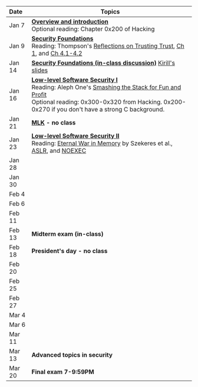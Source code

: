 **Date**   | <center>**Topics**</center>
:----------|:--------------------------------
Jan  7     | [**Overview and introduction**](slides/lecture1.pdf) <br/> Optional reading: Chapter 0x200 of Hacking
Jan  9     | [**Security Foundations**](slides/lecture2.pdf) <br/> Reading: Thompson's [Reflections on Trusting Trust](papers/thompson.pdf), [Ch 1](https://www.cl.cam.ac.uk/~rja14/Papers/SEv2-c01.pdf), and [Ch 4.1-4.2](https://www.cl.cam.ac.uk/~rja14/Papers/SEv2-c04.pdf)
Jan 14     | [**Security Foundations (in-class discussion)**](slides/lecture3.pdf) [Kirill's slides](https://cseweb.ucsd.edu/classes/fa17/cse127-b/lec2.pdf)
Jan 16     | [**Low-level Software Security I**](slides/lecture4.pdf) <br/> Reading: Aleph One's [Smashing the Stack for Fun and Profit](http://phrack.org/issues/49/14.html#article) <br/> Optional reading: 0x300-0x320 from Hacking. 0x200-0x270 if you don't have a strong C background.
Jan 21     | **[MLK](https://en.wikipedia.org/wiki/Martin_Luther_King_Jr.) - no class**
Jan 23     | [**Low-level Software Security II**](slides/lecture5.pdf) <br/> Reading: [Eternal War in Memory](papers/eternal-war-in-memory.pdf) by Szekeres et al., [ASLR](https://pax.grsecurity.net/docs/aslr.txt), and [NOEXEC](https://pax.grsecurity.net/docs/noexec.txt)
Jan 28     |
Jan 30     |
Feb  4     |
Feb  6     |
Feb 11     |
Feb 13     | **Midterm exam (in-class)**
Feb 18     | **President's day - no class**
Feb 20     |
Feb 25     |
Feb 27     |
Mar  4     |
Mar  6     |
Mar 11     | 
Mar 13     | **Advanced topics in security**
Mar 20     | **Final exam 7-9:59PM**

<!--
-->

<!--
Jan 14     | **Low Level Security 1: Buffer Overflows**
Jan 16     | **Low Level Security 2: Format String, Shellcode, Stack Protection**
Jan 21     | **[MLK](https://en.wikipedia.org/wiki/Martin_Luther_King_Jr.) - no class**
Jan 23     | **Low Level Security 3: Integer Overflow, ROP, CFI**
Jan 28     | **Low Level Security 4: Heap Attacks**
Jan 30     | **Crypto 1**
Feb  4     | **Crypto 2: PKI and Side Channels**
Feb  6     | **Midterm?**
Feb 11     | **User Authentication**
Feb 13     | **System Security 1**
Feb 18     | **President's Day - no class**
Feb 20     | **System Security 2**
Feb 25     | **Web Security 1**
Feb 27     | **Web Security 2**
Mar  4     | **Network Security 1**
Mar  6     | **Network Security 2**
Mar 11     | **Fun stuff 1**
Mar 13     | **Fun stuff 2**
Mar 20     | **Final Exam**
-->
